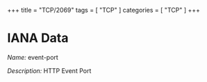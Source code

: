 +++
title = "TCP/2069"
tags = [ "TCP" ]
categories = [ "TCP" ]
+++

# IANA Data

_Name:_ event-port

_Description:_ HTTP Event Port

